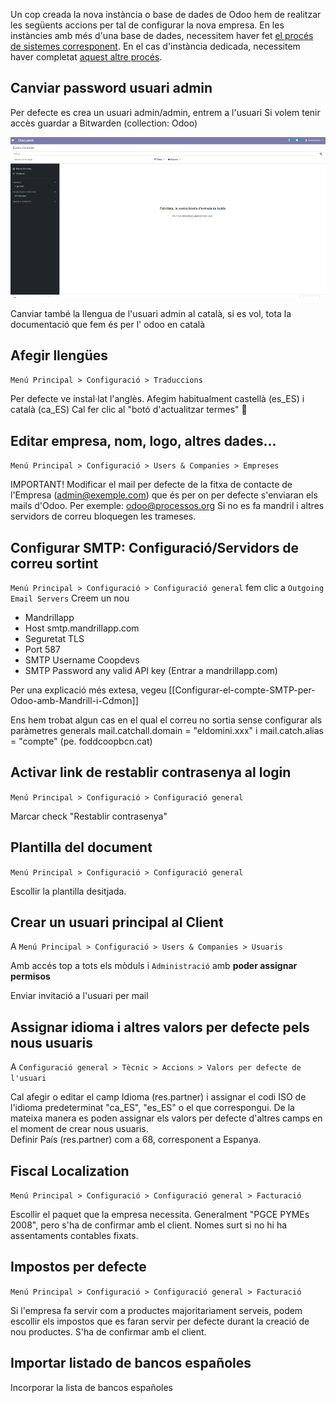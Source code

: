 Un cop creada la nova instància o base de dades de Odoo hem de realitzar les següents accions per tal de configurar la nova empresa. En les instàncies amb més d'una base de dades, necessitem haver fet [el procés de sistemes corresponent](https://github.com/coopdevs/handbook/wiki/Add-new-DB-to-a-multi-db-odoo-instance). En el cas d'instància dedicada, necessitem haver completat [aquest altre procés](https://gitlab.com/coopdevs/odoo-provisioning/-/wikis/How%20to%20create%20a%20new%20Odoo%20instance).

## Canviar password usuari admin
Per defecte es crea un usuari admin/admin, entrem a l'usuari 
Si volem tenir accès guardar a Bitwarden (collection: Odoo)

![Canviar pass](img/odoo-canviar-pass.gif)

Canviar també la llengua de l'usuari admin al català, si es vol, tota la documentació que fem és per l' odoo en català

## Afegir llengües
`Menú Principal > Configuració > Traduccions`

Per defecte ve instal·lat l'anglès. Afegim habitualment castellà (es_ES) i català (ca_ES)
Cal fer clic al "botó d'actualitzar termes" 🔄


##  Editar empresa, nom, logo, altres dades...

`Menú Principal > Configuració > Users & Companies > Empreses`

IMPORTANT! Modificar el mail per defecte de la fitxa de contacte de l'Empresa (admin@exemple.com) que és per on per defecte s'enviaran els mails d'Odoo. Per exemple: odoo@processos.org Si no es fa mandril i altres servidors de correu bloquegen les trameses.

##  Configurar SMTP: Configuració/Servidors de correu sortint

`Menú Principal > Configuració > Configuració general` fem clic a `Outgoing Email Servers` Creem un nou

* Mandrillapp
* Host smtp.mandrillapp.com
* Seguretat TLS
* Port 587
* SMTP Username Coopdevs
* SMTP Password any valid API key (Entrar a mandrillapp.com)

Per una explicació més extesa, vegeu [[Configurar-el-compte-SMTP-per-Odoo-amb-Mandrill-i-Cdmon]]

Ens hem trobat algun cas en el qual el correu no sortia sense configurar als paràmetres generals mail.catchall.domain = "eldomini.xxx" i mail.catch.alias = "compte" (pe. foddcoopbcn.cat)

## Activar link de restablir contrasenya al login

`Menú Principal > Configuració > Configuració general`

Marcar check "Restablir contrasenya"

## Plantilla del document

`Menú Principal > Configuració > Configuració general`

Escollir la plantilla desitjada.

##  Crear un usuari principal al Client

A `Menú Principal > Configuració > Users & Companies > Usuaris`

Amb accés top a tots els mòduls i `Administració` amb **poder assignar permisos**

Enviar invitació a l'usuari per mail

##  Assignar idioma i altres valors per defecte pels nous usuaris

A `Configuració general > Tècnic > Accions > Valors per defecte de l'usuari`

Cal afegir o editar el camp Idioma (res.partner) i assignar el codi ISO de l'idioma predeterminat "ca_ES", "es_ES" o el que correspongui. De la mateixa manera es poden assignar els valors per defecte d'altres camps en el moment de crear nous usuaris.  
Definir País (res.partner) com a 68, corresponent a Espanya. 

## Fiscal Localization

`Menú Principal > Configuració > Configuració general > Facturació`

Escollir el paquet que la empresa necessita. Generalment "PGCE PYMEs 2008", pero s'ha de confirmar amb el client.
Nomes surt si no hi ha assentaments contables fixats.

## Impostos per defecte

`Menú Principal > Configuració > Configuració general > Facturació`

Si l'empresa fa servir com a productes majoritariament serveis, podem escollir els impostos que es faran servir per defecte durant la creació de nou productes. S'ha de confirmar amb el client.

## Importar listado de bancos españoles
Incorporar la lista de bancos españoles
